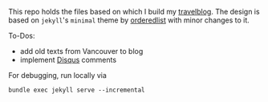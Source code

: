 This repo holds the files based on which I build my [travelblog](https://nkueng.github.io/travelblog/).
The design is based on `jekyll`'s `minimal` theme by [orderedlist](https://github.com/orderedlist) with minor changes to it.

To-Dos:
- add old texts from Vancouver to blog
- implement [Disqus](https://disqus.com/features/engage/) comments

For debugging, run locally via

```
bundle exec jekyll serve --incremental
```
